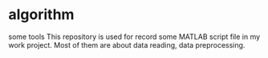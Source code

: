 # algorithm
some tools
This repository is used for record some MATLAB script file in my work project. 
Most of them are about data reading, data preprocessing.

